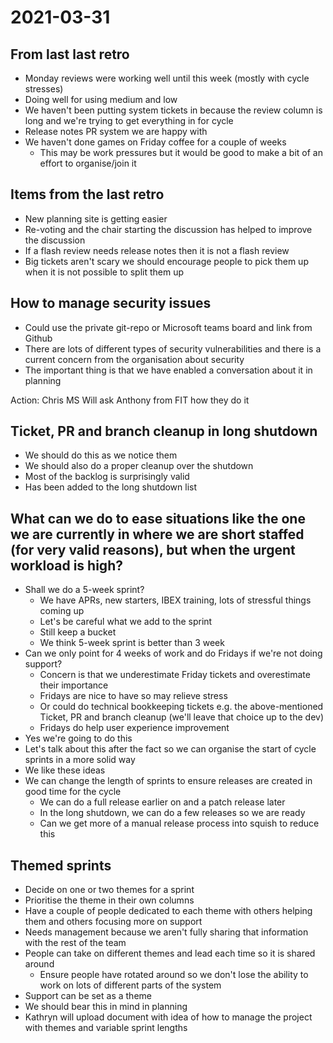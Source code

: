 # 2021-03-31

## From last last retro

- Monday reviews were working well until this week (mostly with cycle stresses)
- Doing well for using medium and low
- We haven't been putting system tickets in because the review column is long and we're trying to get everything in for cycle
- Release notes PR system we are happy with
- We haven't done games on Friday coffee for a couple of weeks
  - This may be work pressures but it would be good to make a bit of an effort to organise/join it

## Items from the last retro

- New planning site is getting easier
- Re-voting and the chair starting the discussion has helped to improve the discussion
- If a flash review needs release notes then it is not a flash review
- Big tickets aren't scary we should encourage people to pick them up when it is not possible to split them up

## How to manage security issues

- Could use the private git-repo or Microsoft teams board and link from Github
- There are lots of different types of security vulnerabilities and there is a current concern from the organisation about security
- The important thing is that we have enabled a conversation about it in planning

Action: Chris MS Will ask Anthony from FIT how they do it

## Ticket, PR and branch cleanup in long shutdown

- We should do this as we notice them
- We should also do a proper cleanup over the shutdown
- Most of the backlog is surprisingly valid
- Has been added to the long shutdown list

## What can we do to ease situations like the one we are currently in where we are short staffed (for very valid reasons), but when the urgent workload is high?

- Shall we do a 5-week sprint?
  - We have APRs, new starters, IBEX training, lots of stressful things coming up
  - Let's be careful what we add to the sprint
  - Still keep a bucket
  - We think 5-week sprint is better than 3 week
- Can we only point for 4 weeks of work and do Fridays if we're not doing support?
  - Concern is that we underestimate Friday tickets and overestimate their importance
  - Fridays are nice to have so may relieve stress
  - Or could do technical bookkeeping tickets e.g. the above-mentioned Ticket, PR and branch cleanup (we'll leave that choice up to the dev)
  - Fridays do help user experience improvement
- Yes we're going to do this
- Let's talk about this after the fact so we can organise the start of cycle sprints in a more solid way
- We like these ideas
- We can change the length of sprints to ensure releases are created in good time for the cycle
  - We can do a full release earlier on and a patch release later
  - In the long shutdown, we can do a few releases so we are ready
  - Can we get more of a manual release process into squish to reduce this

## Themed sprints

- Decide on one or two themes for a sprint
- Prioritise the theme in their own columns
- Have a couple of people dedicated to each theme with others helping them and others focusing more on support
- Needs management because we aren't fully sharing that information with the rest of the team
- People can take on different themes and lead each time so it is shared around
  - Ensure people have rotated around so we don't lose the ability to work on lots of different parts of the system
- Support can be set as a theme
- We should bear this in mind in planning
- Kathryn will upload document with idea of how to manage the project with themes and variable sprint lengths
